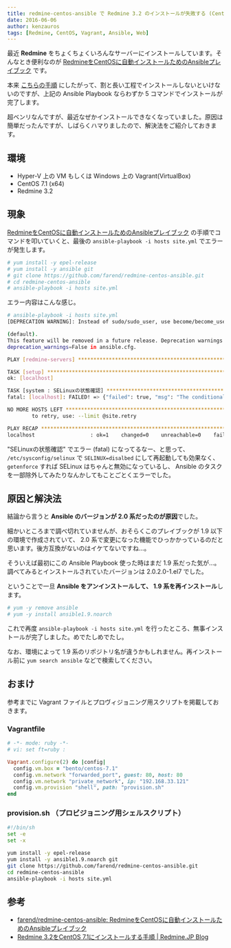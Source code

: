 ```yaml
---
title: redmine-centos-ansible で Redmine 3.2 のインストールが失敗する (CentOS 7.1)
date: 2016-06-06
author: kenzauros
tags: [Redmine, CentOS, Vagrant, Ansible, Web]
---
```


最近 **Redmine** をちょくちょくいろんなサーバーにインストールしています。そんなとき便利なのが [RedmineをCentOSに自動インストールためのAnsibleプレイブック](https://github.com/farend/redmine-centos-ansible) です。

本来 [こちらの手順](http://blog.redmine.jp/articles/3_2/install/centos/) にしたがって、割と長い工程でインストールしないといけないのですが、上記の Ansible Playbook ならわずか 5 コマンドでインストールが完了します。

超ベンリなんですが、最近なぜかインストールできなくなっていました。原因は簡単だったんですが、しばらくハマりましたので、解決法をご紹介しておきます。

## 環境

* Hyper-V 上の VM もしくは Windows 上の Vagrant(VirtualBox)
* CentOS 7.1 (x64)
* Redmine 3.2

## 現象

[RedmineをCentOSに自動インストールためのAnsibleプレイブック](https://github.com/farend/redmine-centos-ansible) の手順でコマンドを叩いていくと、最後の `ansible-playbook -i hosts site.yml` でエラーが発生します。

```bash
# yum install -y epel-release
# yum install -y ansible git
# git clone https://github.com/farend/redmine-centos-ansible.git
# cd redmine-centos-ansible
# ansible-playbook -i hosts site.yml
```

エラー内容はこんな感じ。

```bash
# ansible-playbook -i hosts site.yml
[DEPRECATION WARNING]: Instead of sudo/sudo_user, use become/become_user and make sure become_method is 'sudo'

(default).
This feature will be removed in a future release. Deprecation warnings can be disabled by setting
deprecation_warnings=False in ansible.cfg.

PLAY [redmine-servers] *********************************************************

TASK [setup] *******************************************************************
ok: [localhost]

TASK [system : SELinuxの状態確認] ***************************************************
fatal: [localhost]: FAILED! => {"failed": true, "msg": "The conditional check 'result.rc not in [0' failed. The error was: template error while templating string: unexpected '}', expected ']'. String: {% if result.rc not in [0 %} True {% else %} False {% endif %}"}

NO MORE HOSTS LEFT *************************************************************
        to retry, use: --limit @site.retry

PLAY RECAP *********************************************************************
localhost                  : ok=1    changed=0    unreachable=0    failed=1
```

"SELinuxの状態確認" でエラー (fatal) になってるなー、と思って、 `/etc/sysconfig/selinux` で `SELINUX=disalbed` にして再起動しても効果なく、 `getenforce` すれば SELinux はちゃんと無効になっているし、 Ansible のタスクを一部除外してみたりなんかしてもことごとくエラーでした。

## 原因と解決法

結論から言うと **Ansible のバージョンが 2.0 系だったのが原因**でした。

細かいところまで調べ切れていませんが、おそらくこのプレイブックが 1.9 以下の環境で作成されていて、 2.0 系で変更になった機能でひっかかっているのだと思います。後方互換がないのはイケてないですね...。

そういえば最初にこの Ansible Playbook 使った時はまだ 1.9 系だった気が...。調べてみるとインストールされていたバージョンは 2.0.2.0-1.el7 でした。

ということで一旦 **Ansible をアンインストールして、 1.9 系を再インストール**します。

```bash
# yum -y remove ansible
# yum -y install ansible1.9.noarch
```

これで再度 ```ansible-playbook -i hosts site.yml``` を行ったところ、無事インストールが完了しました。めでたしめでたし。

なお、環境によって 1.9 系のリポジトリ名が違うかもしれません。再インストール前に `yum search ansible` などで検索してください。

## おまけ

参考までに Vagrant ファイルとプロヴィジョニング用スクリプトを掲載しておきます。

### Vagrantfile

```ruby
# -*- mode: ruby -*-
# vi: set ft=ruby :

Vagrant.configure(2) do |config|
  config.vm.box = "bento/centos-7.1"
  config.vm.network "forwarded_port", guest: 80, host: 80
  config.vm.network "private_network", ip: "192.168.33.121"
  config.vm.provision "shell", path: "provision.sh"
end
```

### provision.sh （プロビジョニング用シェルスクリプト）

```bash
#!/bin/sh
set -e
set -x

yum install -y epel-release
yum install -y ansible1.9.noarch git
git clone https://github.com/farend/redmine-centos-ansible.git
cd redmine-centos-ansible
ansible-playbook -i hosts site.yml
```

## 参考

* [farend/redmine-centos-ansible: RedmineをCentOSに自動インストールためのAnsibleプレイブック](https://github.com/farend/redmine-centos-ansible)
* [Redmine 3.2をCentOS 7.1にインストールする手順 | Redmine.JP Blog](http://blog.redmine.jp/articles/3_2/install/centos/)